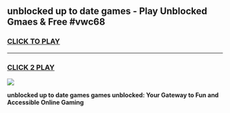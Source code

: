 
## unblocked up to date games - Play Unblocked Gmaes & Free #vwc68
<h3>
<a href="https://premium.freeplayer.one?title=unblocked_up_to_date_games&ref=03M">CLICK TO PLAY</a></h3>
<hr>

<h3>
<a href="https://premium.freeplayer.one?title=unblocked_up_to_date_games&ref=03M">CLICK 2 PLAY</a>
  
</h3>

<a href="https://premium.freeplayer.one?title=unblocked_up_to_date_games&ref=03M"><img src="https://clearcache.store/games.png"></a>


**unblocked up to date games games unblocked: Your Gateway to Fun and Accessible Online Gaming**

